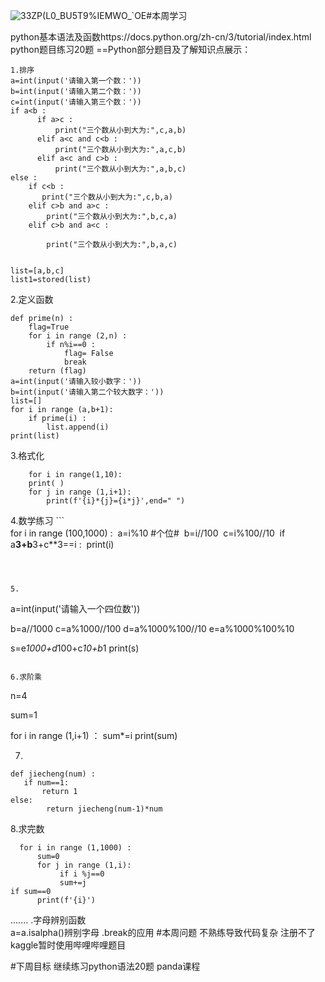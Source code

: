 ![33ZP(L0_BU5T9%IEMWO_`OE](https://github.com/JNAIC/23_reports/assets/146925826/204968a0-9f93-40b6-bb93-4c7d083713cd)#本周学习

python基本语法及函数https://docs.python.org/zh-cn/3/tutorial/index.html
python题目练习20题
==Python部分题目及了解知识点展示：

```
1.排序
a=int(input('请输入第一个数：'))
b=int(input('请输入第二个数：'))
c=int(input('请输入第三个数：'))
if a<b :
      if a>c :
          print("三个数从小到大为:",c,a,b)
      elif a<c and c<b :
          print("三个数从小到大为:",a,c,b)
      elif a<c and c>b :
          print("三个数从小到大为:",a,b,c)
else :
    if c<b :
       print("三个数从小到大为:",c,b,a)
    elif c>b and a>c :
        print("三个数从小到大为:",b,c,a)
    elif c>b and a<c :

        print("三个数从小到大为:",b,a,c)


list=[a,b,c]
list1=stored(list)
```
2.定义函数
```
def prime(n) :
    flag=True
    for i in range (2,n) :
        if n%i==0 :
            flag= False
            break
    return (flag)
a=int(input('请输入较小数字：'))
b=int(input('请输入第二个较大数字：'))
list=[]
for i in range (a,b+1):
    if prime(i) :
        list.append(i)
print(list)
```    
    
3.格式化
```
    for i in range(1,10):
    print( )
    for j in range (1,i+1):
        print(f'{i}*{j}={i*j}',end=" ")
```
4.数学练习
​```       
​        for i in range (100,1000) :
​    a=i%10  #个位#
​    b=i//100
​    c=i%100//10
​    if a**3+b**3+c**3==i :
​        print(i)

```



5.
```
   a=int(input('请输入一个四位数'))

b=a//1000
c=a%1000//100
d=a%1000%100//10
e=a%1000%100%10

s=e*1000+d*100+c*10+b*1
print(s)
```

6.求阶乘
```
n=4

sum=1

for i in range (1,i+1) ：
      sum*=i
      print(sum)



7.
```
def jiecheng(num) :
   if num==1:
       return 1
else:
        return jiecheng(num-1)*num
```
8.求完数
```
  for i in range (1,1000) :
      sum=0
      for j in range (1,i):
           if i %j==0
           sum+=j
if sum==0
      print(f'{i}')
```
.......
.字母辨别函数                
a=a.isalpha()辨别字母
.break的应用
#本周问题
不熟练导致代码复杂
注册不了kaggle暂时使用哔哩哔哩题目


#下周目标
继续练习python语法20题
panda课程

